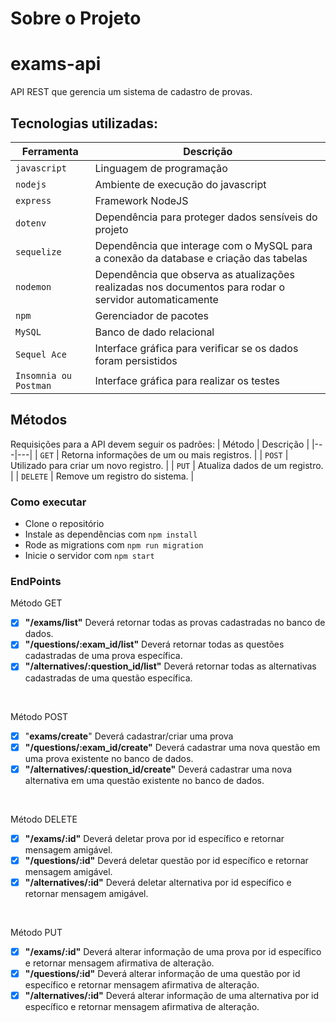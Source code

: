# Sobre o Projeto

# exams-api
API REST que gerencia um sistema de cadastro de provas.

## Tecnologias utilizadas:
| Ferramenta | Descrição |
| --- | --- |
| `javascript` | Linguagem de programação |
| `nodejs` | Ambiente de execução do javascript|
| `express` | Framework NodeJS |
| `dotenv` | Dependência para proteger dados sensíveis do projeto|
| `sequelize` | Dependência que interage com o MySQL para a conexão da database e criação das tabelas|
| `nodemon` | Dependência que observa as atualizações realizadas nos documentos para rodar o servidor automaticamente|
| `npm` | Gerenciador de pacotes|
| `MySQL` | Banco de dado relacional|
| `Sequel Ace` | Interface gráfica para verificar se os dados foram persistidos|
 `Insomnia ou Postman` | Interface gráfica para realizar os testes|
 
 ## Métodos
Requisições para a API devem seguir os padrões:
| Método | Descrição |
|---|---|
| `GET` | Retorna informações de um ou mais registros. |
| `POST` | Utilizado para criar um novo registro. |
| `PUT` | Atualiza dados de um registro. |
| `DELETE` | Remove um registro do sistema. |

### Como executar
* Clone o repositório
* Instale as dependências com ```npm install```
* Rode as migrations com ```npm run migration```
* Inicie o servidor com ```npm start```

 
 ### EndPoints 
 Método GET
- [x]  **"/exams/list"** Deverá retornar todas as provas cadastradas no banco de dados.
- [x]  **"/questions/:exam_id/list"** Deverá retornar todas as questões cadastradas de uma prova específica.
- [x]  **"/alternatives/:question_id/list"** Deverá retornar todas as alternativas cadastradas de uma questão específica.
<br>

Método POST
- [x]  "**exams/create**" Deverá cadastrar/criar uma prova
- [x]  **"/questions/:exam_id/create"** Deverá cadastrar uma nova questão em uma prova existente no banco de dados.
- [x]  **"/alternatives/:question_id/create"** Deverá cadastrar uma nova alternativa em uma questão existente no banco de dados.
 <br>

Método DELETE
- [x]  **"/exams/:id"** Deverá deletar prova por id específico e retornar mensagem amigável.
- [x]  **"/questions/:id"** Deverá deletar questão por id específico e retornar mensagem amigável.
- [x]  **"/alternatives/:id"** Deverá deletar alternativa por id específico e retornar mensagem amigável.
<br>

Método PUT
- [x]  **"/exams/:id"** Deverá alterar informação de uma prova por id específico e retornar mensagem afirmativa de alteração.
- [x]  **"/questions/:id"** Deverá alterar informação de uma questão por id específico e retornar mensagem afirmativa de alteração.
- [x]  **"/alternatives/:id"** Deverá alterar informação de uma alternativa por id específico e retornar mensagem afirmativa de alteração.
<br>


```jsx
